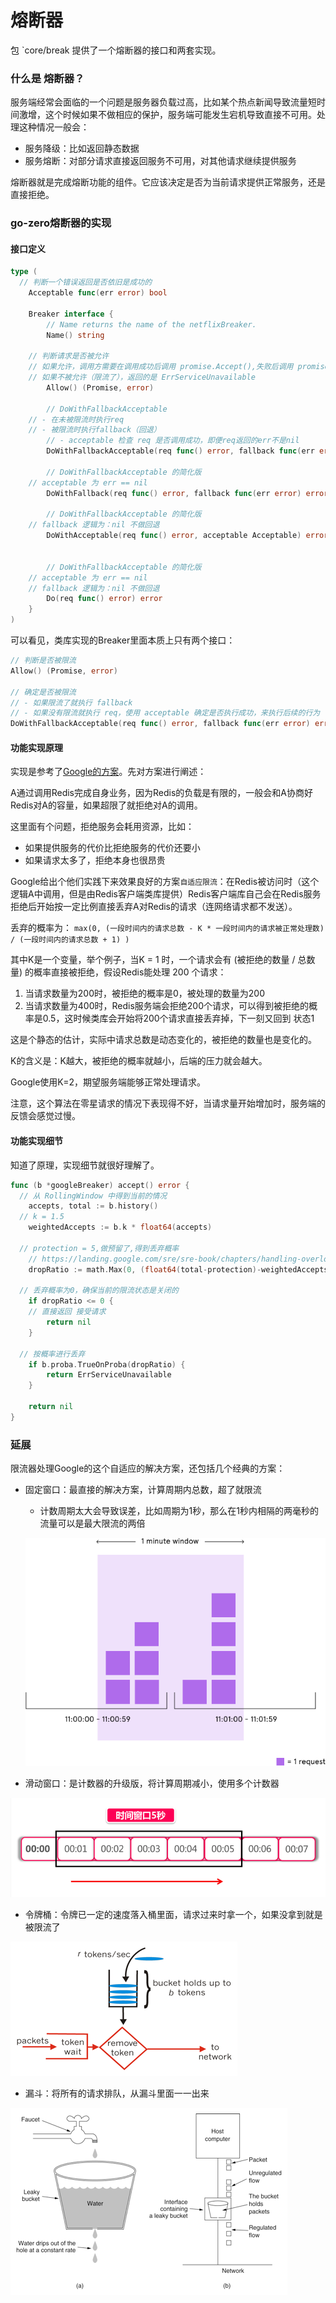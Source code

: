 # 熔断器

包 `core/break 提供了一个熔断器的接口和两套实现。



### 什么是 熔断器？

服务端经常会面临的一个问题是服务器负载过高，比如某个热点新闻导致流量短时间激增，这个时候如果不做相应的保护，服务端可能发生宕机导致直接不可用。处理这种情况一般会：

- 服务降级：比如返回静态数据
- 服务熔断：对部分请求直接返回服务不可用，对其他请求继续提供服务



熔断器就是完成熔断功能的组件。它应该决定是否为当前请求提供正常服务，还是直接拒绝。



### go-zero熔断器的实现

#### 接口定义

```go
type (
  // 判断一个错误返回是否依旧是成功的
	Acceptable func(err error) bool

	Breaker interface {
		// Name returns the name of the netflixBreaker.
		Name() string

    // 判断请求是否被允许
    // 如果允许，调用方需要在调用成功后调用 promise.Accept(),失败后调用 promise.Reject
    // 如果不被允许（限流了），返回的是 ErrServiceUnavailable
		Allow() (Promise, error)

		// DoWithFallbackAcceptable 
    // - 在未被限流时执行req
    // - 被限流时执行fallback（回退）
		// - acceptable 检查 req 是否调用成功，即便req返回的err不是nil
		DoWithFallbackAcceptable(req func() error, fallback func(err error) error, acceptable Acceptable) error
    
		// DoWithFallbackAcceptable 的简化版
    // acceptable 为 err == nil
		DoWithFallback(req func() error, fallback func(err error) error) error
    
		// DoWithFallbackAcceptable 的简化版
    // fallback 逻辑为：nil 不做回退
		DoWithAcceptable(req func() error, acceptable Acceptable) error

    
		// DoWithFallbackAcceptable 的简化版
    // acceptable 为 err == nil
    // fallback 逻辑为：nil 不做回退
		Do(req func() error) error
	}
)
```



可以看见，类库实现的Breaker里面本质上只有两个接口：

```go
// 判断是否被限流
Allow() (Promise, error)

// 确定是否被限流
// - 如果限流了就执行 fallback
// - 如果没有限流就执行 req，使用 acceptable 确定是否执行成功，来执行后续的行为（本质上是Promise）
DoWithFallbackAcceptable(req func() error, fallback func(err error) error, acceptable Acceptable) error
```



#### 功能实现原理

实现是参考了[Google的方案](https://landing.google.com/sre/sre-book/chapters/handling-overload/)。先对方案进行阐述：

A通过调用Redis完成自身业务，因为Redis的负载是有限的，一般会和A协商好Redis对A的容量，如果超限了就拒绝对A的调用。

这里面有个问题，拒绝服务会耗用资源，比如：

- 如果提供服务的代价比拒绝服务的代价还要小
- 如果请求太多了，拒绝本身也很昂贵

Google给出个他们实践下来效果良好的方案`自适应限流`：在Redis被访问时（这个逻辑A中调用，但是由Redis客户端类库提供）Redis客户端库自己会在Redis服务拒绝后开始按一定比例直接丢弃A对Redis的请求（连网络请求都不发送）。

丢弃的概率为： `max(0, (一段时间内的请求总数 - K * 一段时间内的请求被正常处理数) / (一段时间内的请求总数 + 1) )`

其中K是一个变量，举个例子，当K = 1 时，一个请求会有 (被拒绝的数量 / 总数量) 的概率直接被拒绝，假设Redis能处理 200 个请求：

1. 当请求数量为200时，被拒绝的概率是0，被处理的数量为200
2. 当请求数量为400时，Redis服务端会拒绝200个请求，可以得到被拒绝的概率是0.5，这时候类库会开始将200个请求直接丢弃掉，下一刻又回到 状态1

这是个静态的估计，实际中请求总数是动态变化的，被拒绝的数量也是变化的。

K的含义是：K越大，被拒绝的概率就越小，后端的压力就会越大。



Google使用K=2，期望服务端能够正常处理请求。



注意，这个算法在零星请求的情况下表现得不好，当请求量开始增加时，服务端的反馈会感觉过慢。

#### 功能实现细节

知道了原理，实现细节就很好理解了。

```go
func (b *googleBreaker) accept() error {
  // 从 RollingWindow 中得到当前的情况
	accepts, total := b.history() 
  // k = 1.5
	weightedAccepts := b.k * float64(accepts)
  
  // protection = 5,做预留了,得到丢弃概率
	// https://landing.google.com/sre/sre-book/chapters/handling-overload/#eq2101
	dropRatio := math.Max(0, (float64(total-protection)-weightedAccepts)/float64(total+1))
  
  // 丢弃概率为0，确保当前的限流状态是关闭的
	if dropRatio <= 0 {
    // 直接返回 接受请求
		return nil
	}
  
  // 按概率进行丢弃
	if b.proba.TrueOnProba(dropRatio) {
		return ErrServiceUnavailable
	}

	return nil
}
```



### 延展

限流器处理Google的这个自适应的解决方案，还包括几个经典的方案：

- 固定窗口：最直接的解决方案，计算周期内总数，超了就限流
  
  - 计数周期太大会导致误差，比如周期为1秒，那么在1秒内相隔的两毫秒的流量可以是最大限流的两倍
  
  ![](../imgs/fix_window.png)
  
- 滑动窗口：是计数器的升级版，将计算周期减小，使用多个计数器

![](../imgs/rolling_window.png)

- 令牌桶：令牌已一定的速度落入桶里面，请求过来时拿一个，如果没拿到就是被限流了

![](../imgs/token.png)

- 漏斗：将所有的请求排队，从漏斗里面一一出来

![](../imgs/leaky_bucket.png)
